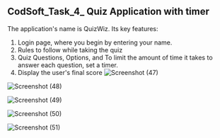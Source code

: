 CodSoft_Task_4_ Quiz Application with timer
--------------------------------------------------------------------------------------------------------------------------------------------------------------------------------
The application's name is QuizWiz.
Its key features:
1. Login page, where you begin by entering your name.
2. Rules to follow while taking the quiz
3. Quiz Questions, Options, and To limit the amount of time it takes to answer each question, set a timer.
4. Display the user's final score
![Screenshot (47)](https://github.com/Rithi21/Quiz-Application-With-Timer/assets/102675256/dfdbb55c-a1a0-4b26-b97b-638b8baf7b01)



![Screenshot (48)](https://github.com/Rithi21/Quiz-Application-With-Timer/assets/102675256/0347e345-16e3-4fb2-8b0f-5a1cfe7d9444)


![Screenshot (49)](https://github.com/Rithi21/Quiz-Application-With-Timer/assets/102675256/80772227-a81b-454d-901d-f1b98fa50a11)


![Screenshot (50)](https://github.com/Rithi21/Quiz-Application-With-Timer/assets/102675256/b32a845a-8318-4616-b9a6-1f4ea171bdbb)




![Screenshot (51)](https://github.com/Rithi21/Quiz-Application-With-Timer/assets/102675256/927e68de-6e00-46d3-98ec-c531c957f25b)
